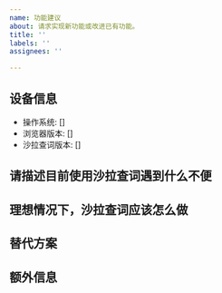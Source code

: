 ```yaml
---
name: 功能建议
about: 请求实现新功能或改进已有功能。
title: ''
labels: ''
assignees: ''

---
```


<!--
反馈前请确保已阅读
反馈前请确保已阅读
反馈前请确保已阅读

- 使用说明： https://saladict.crimx.com/manual.html
- 常见问题以及答复： https://saladict.crimx.com/q&a.html
- 在 issues 页面搜索你的问题，很可能已被解决。

请填写模板描述问题，以便别人理解、定位和解决问题。
请填写模板描述问题，以便别人理解、定位和解决问题。
请填写模板描述问题，以便别人理解、定位和解决问题。
请填写模板描述问题，以便别人理解、定位和解决问题。
请填写模板描述问题，以便别人理解、定位和解决问题。
请填写模板描述问题，以便别人理解、定位和解决问题。
请填写模板描述问题，以便别人理解、定位和解决问题。
请填写模板描述问题，以便别人理解、定位和解决问题。
请填写模板描述问题，以便别人理解、定位和解决问题。
请填写模板描述问题，以便别人理解、定位和解决问题。
-->

<!-- 这是隐藏的信息 -->
<!-- 👆这样括起来的信息将被隐藏，填写时注意不要写在里面。 -->

<!-- 点击编辑器上方的 preview 可预览效果 -->

## 设备信息
- 操作系统: [] <!-- 如 [Window10] -->
- 浏览器版本: [] <!-- 如 [Chrome77] -->
- 沙拉查词版本: [] <!-- 如 [v7.0.0] -->

<!-- 请在下方 ## 开头行之间的空白处填写，点击编辑器上方的 preview 预览效果 -->

## 请描述目前使用沙拉查词遇到什么不便
<!-- 清晰描述使用过程中遇到的问题 -->



## 理想情况下，沙拉查词应该怎么做
<!-- 清晰描述期待发生的行为 -->



## 替代方案
<!-- (可选)如果你已经有了能用的替代方案，或者对沙拉查词具体如何实现有建议 -->



## 额外信息
<!-- (可选)更多有助于理解问题的描述和资料 -->


